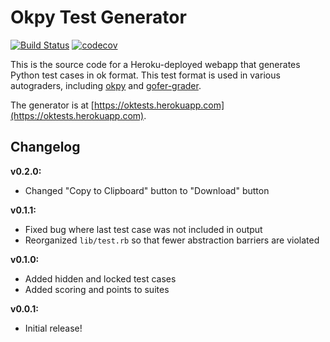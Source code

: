 # Okpy Test Generator

[![Build Status](https://travis-ci.org/chrispyles/okpy-test-generator.svg?branch=master)](https://travis-ci.org/chrispyles/okpy-test-generator) [![codecov](https://codecov.io/gh/chrispyles/okpy-test-generator/branch/master/graph/badge.svg)](https://codecov.io/gh/chrispyles/okpy-test-generator)

This is the source code for a Heroku-deployed webapp that generates Python test cases in ok format. This test format is used in various autograders, including [okpy](https://github.com/okpy/ok) and [gofer-grader](https://github.com/data-8/gofer-grader).

The generator is at [https://oktests.herokuapp.com](https://oktests.herokuapp.com).

## Changelog

**v0.2.0:**

* Changed "Copy to Clipboard" button to "Download" button

**v0.1.1:**

* Fixed bug where last test case was not included in output
* Reorganized `lib/test.rb` so that fewer abstraction barriers are violated

**v0.1.0:**

* Added hidden and locked test cases
* Added scoring and points to suites

**v0.0.1:**

* Initial release!

